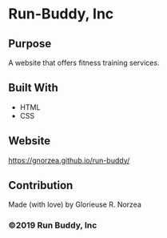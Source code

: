 # Run-Buddy, Inc

## Purpose 
A website that offers fitness training services.

## Built With
* HTML
* CSS

## Website 
https://gnorzea.github.io/run-buddy/

## Contribution 
Made (with love) by Glorieuse R. Norzea

### ©️2019 Run Buddy, Inc
